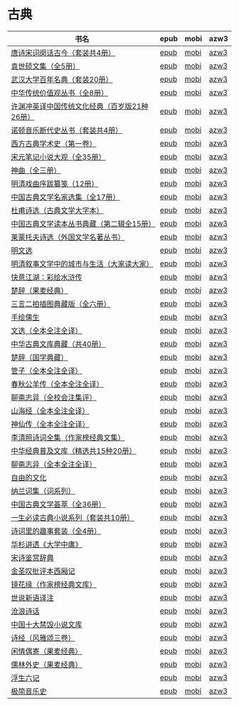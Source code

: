 # 古典

| 书名 | epub | mobi | azw3 |
| --- | --- | --- | --- |
| [唐诗宋词阕话古今（套装共4册）](http://ct.dalanmei.com/f/31084289-601222139-1cb12f) | [epub](http://ct.dalanmei.com/f/31084289-601222139-1cb12f) | [mobi](http://ct.dalanmei.com/f/31084289-601222552-665fd6) | [azw3](http://ct.dalanmei.com/f/31084289-601222445-20ad1b) |
| [袁世硕文集（全5册）](http://ct.dalanmei.com/f/31084289-596120121-15ed5e) | [epub](http://ct.dalanmei.com/f/31084289-596120121-15ed5e) | [mobi](http://ct.dalanmei.com/f/31084289-596120367-b3c645) | [azw3](http://ct.dalanmei.com/f/31084289-596120244-f5a9dd) |
| [武汉大学百年名典（套装20册）](http://ct.dalanmei.com/f/31084289-584097110-0984d3) | [epub](http://ct.dalanmei.com/f/31084289-584097110-0984d3) | [mobi](http://ct.dalanmei.com/f/31084289-584106302-ea0866) | [azw3](http://ct.dalanmei.com/f/31084289-584106136-dd8b9f) |
| [中华传统价值观丛书（全8册）](http://ct.dalanmei.com/f/31084289-579415675-4714dd) | [epub](http://ct.dalanmei.com/f/31084289-579415675-4714dd) | [mobi](http://ct.dalanmei.com/f/31084289-579421815-65a424) | [azw3](http://ct.dalanmei.com/f/31084289-579420194-d715d0) |
| [许渊冲英译中国传统文化经典（百岁版21种26册）](http://ct.dalanmei.com/f/31084289-578840839-91b79f) | [epub](http://ct.dalanmei.com/f/31084289-578840839-91b79f) | [mobi](http://ct.dalanmei.com/f/31084289-578844454-60dc94) | [azw3](http://ct.dalanmei.com/f/31084289-578842987-ad9310) |
| [诺顿音乐断代史丛书（套装共4册）](http://ct.dalanmei.com/f/31084289-570170199-367e8c) | [epub](http://ct.dalanmei.com/f/31084289-570170199-367e8c) | [mobi](http://ct.dalanmei.com/f/31084289-570286693-8c60ca) | [azw3](http://ct.dalanmei.com/f/31084289-570358280-cb35fc) |
| [西方古典学术史（第一卷）](http://ct.dalanmei.com/f/31084289-570174797-2879ca) | [epub](http://ct.dalanmei.com/f/31084289-570174797-2879ca) | [mobi](http://ct.dalanmei.com/f/31084289-570300022-919217) | [azw3](http://ct.dalanmei.com/f/31084289-570369311-eba071) |
| [宋元笔记小说大观（全35册）](http://ct.dalanmei.com/f/31084289-570177816-866e8a) | [epub](http://ct.dalanmei.com/f/31084289-570177816-866e8a) | [mobi](http://ct.dalanmei.com/f/31084289-570303710-735766) | [azw3](http://ct.dalanmei.com/f/31084289-570373776-05b06b) |
| [神曲（全三册）](None) | [epub](None) | [mobi](None) | [azw3](None) |
| [明清戏曲序跋纂笺（12册）](None) | [epub](None) | [mobi](None) | [azw3](None) |
| [中国古典文学名家选集（全17册）](http://ct.dalanmei.com/f/31084289-570167567-7d7ae5) | [epub](http://ct.dalanmei.com/f/31084289-570167567-7d7ae5) | [mobi](http://ct.dalanmei.com/f/31084289-570321587-e6cf0b) | [azw3](http://ct.dalanmei.com/f/31084289-571387086-177df5) |
| [杜甫诗选（古典文学大字本）](http://ct.dalanmei.com/f/31084289-570155008-71f5fd) | [epub](http://ct.dalanmei.com/f/31084289-570155008-71f5fd) | [mobi](http://ct.dalanmei.com/f/31084289-570326551-dc2771) | [azw3](http://ct.dalanmei.com/f/31084289-571395927-4ac107) |
| [中国古典文学读本丛书典藏（第二辑全15册）](http://ct.dalanmei.com/f/31084289-570161515-d15d79) | [epub](http://ct.dalanmei.com/f/31084289-570161515-d15d79) | [mobi](http://ct.dalanmei.com/f/31084289-570353407-d52676) | [azw3](http://ct.dalanmei.com/f/31084289-571401681-236d00) |
| [莱蒙托夫诗选（外国文学名著丛书）](http://ct.dalanmei.com/f/31084289-570133298-4a2650) | [epub](http://ct.dalanmei.com/f/31084289-570133298-4a2650) | [mobi](http://ct.dalanmei.com/f/31084289-570354216-089d47) | [azw3](http://ct.dalanmei.com/f/31084289-571402052-8dd23d) |
| [明文选](http://ct.dalanmei.com/f/31084289-570125074-770ce8) | [epub](http://ct.dalanmei.com/f/31084289-570125074-770ce8) | [mobi](http://ct.dalanmei.com/f/31084289-570267837-1618ce) | [azw3](http://ct.dalanmei.com/f/31084289-571407575-35b7fb) |
| [明清叙事文学中的城市与生活（大家读大家）](http://ct.dalanmei.com/f/31084289-571731570-5ac349) | [epub](http://ct.dalanmei.com/f/31084289-571731570-5ac349) | [mobi](http://ct.dalanmei.com/f/31084289-572064624-7f732a) | [azw3](http://ct.dalanmei.com/f/31084289-572084905-8c58cd) |
| [快意江湖：彩绘水浒传](http://ct.dalanmei.com/f/31084289-571728022-f1956b) | [epub](http://ct.dalanmei.com/f/31084289-571728022-f1956b) | [mobi](http://ct.dalanmei.com/f/31084289-572089964-8fcf53) | [azw3](http://ct.dalanmei.com/f/31084289-572113456-7c5c85) |
| [楚辞（果麦经典）](http://ct.dalanmei.com/f/31084289-571727168-060b38) | [epub](http://ct.dalanmei.com/f/31084289-571727168-060b38) | [mobi](http://ct.dalanmei.com/f/31084289-572093582-3b09e7) | [azw3](http://ct.dalanmei.com/f/31084289-572114279-e45a42) |
| [三言二拍插图典藏版（全六册）](http://ct.dalanmei.com/f/31084289-571713224-0a9c6f) | [epub](http://ct.dalanmei.com/f/31084289-571713224-0a9c6f) | [mobi](http://ct.dalanmei.com/f/31084289-572114457-23a092) | [azw3](http://ct.dalanmei.com/f/31084289-572130260-276712) |
| [手绘儒生](http://ct.dalanmei.com/f/31084289-571711534-9ea211) | [epub](http://ct.dalanmei.com/f/31084289-571711534-9ea211) | [mobi](http://ct.dalanmei.com/f/31084289-572114736-4b44e2) | [azw3](http://ct.dalanmei.com/f/31084289-572133716-0f06d0) |
| [文选（全本全注全译）](http://ct.dalanmei.com/f/31084289-571707825-f99b10) | [epub](http://ct.dalanmei.com/f/31084289-571707825-f99b10) | [mobi](http://ct.dalanmei.com/f/31084289-572115493-a17ba2) | [azw3](http://ct.dalanmei.com/f/31084289-572137842-92d406) |
| [中华古典文库典藏（共40册）](http://ct.dalanmei.com/f/31084289-571681735-c0aa1f) | [epub](http://ct.dalanmei.com/f/31084289-571681735-c0aa1f) | [mobi](http://ct.dalanmei.com/f/31084289-572116037-9cab96) | [azw3](http://ct.dalanmei.com/f/31084289-572155419-badd4b) |
| [楚辞（国学典藏）](http://ct.dalanmei.com/f/31084289-571653892-168be2) | [epub](http://ct.dalanmei.com/f/31084289-571653892-168be2) | [mobi](http://ct.dalanmei.com/f/31084289-572117359-5bbe07) | [azw3](http://ct.dalanmei.com/f/31084289-572179765-7c5486) |
| [管子（全本全注全译）](http://ct.dalanmei.com/f/31084289-571627257-8fd216) | [epub](http://ct.dalanmei.com/f/31084289-571627257-8fd216) | [mobi](http://ct.dalanmei.com/f/31084289-572128617-e1defc) | [azw3](http://ct.dalanmei.com/f/31084289-572188746-ed0ad2) |
| [春秋公羊传（全本全注全译）](http://ct.dalanmei.com/f/31084289-571531616-15a1e2) | [epub](http://ct.dalanmei.com/f/31084289-571531616-15a1e2) | [mobi](http://ct.dalanmei.com/f/31084289-571798321-c8803d) | [azw3](http://ct.dalanmei.com/f/31084289-572194952-ecfb2f) |
| [聊斋志异（全校会注集评）](http://ct.dalanmei.com/f/31084289-571532349-db0174) | [epub](http://ct.dalanmei.com/f/31084289-571532349-db0174) | [mobi](http://ct.dalanmei.com/f/31084289-571802146-236843) | [azw3](http://ct.dalanmei.com/f/31084289-572195108-0ec773) |
| [山海经（全本全注全译）](http://ct.dalanmei.com/f/31084289-571533948-29a59a) | [epub](http://ct.dalanmei.com/f/31084289-571533948-29a59a) | [mobi](http://ct.dalanmei.com/f/31084289-571803750-95b6db) | [azw3](http://ct.dalanmei.com/f/31084289-572195406-badb1b) |
| [神仙传（全本全注全译）](http://ct.dalanmei.com/f/31084289-571534108-453380) | [epub](http://ct.dalanmei.com/f/31084289-571534108-453380) | [mobi](http://ct.dalanmei.com/f/31084289-571803945-45ea21) | [azw3](http://ct.dalanmei.com/f/31084289-572195430-d35235) |
| [李清照诗词全集（作家榜经典文集）](http://ct.dalanmei.com/f/31084289-571544393-153ee7) | [epub](http://ct.dalanmei.com/f/31084289-571544393-153ee7) | [mobi](http://ct.dalanmei.com/f/31084289-571814824-4daba3) | [azw3](http://ct.dalanmei.com/f/31084289-572197497-c7e316) |
| [中华经典普及文库（精选共15种20册）](http://ct.dalanmei.com/f/31084289-571544662-0d29b6) | [epub](http://ct.dalanmei.com/f/31084289-571544662-0d29b6) | [mobi](http://ct.dalanmei.com/f/31084289-571815000-2a6fec) | [azw3](http://ct.dalanmei.com/f/31084289-572197562-957b66) |
| [聊斋志异（全本全注全译）](http://ct.dalanmei.com/f/31084289-571548269-1d1376) | [epub](http://ct.dalanmei.com/f/31084289-571548269-1d1376) | [mobi](http://ct.dalanmei.com/f/31084289-571818694-0f107d) | [azw3](http://ct.dalanmei.com/f/31084289-572198848-59a7ff) |
| [自由的文化](http://ct.dalanmei.com/f/31084289-571551095-522417) | [epub](http://ct.dalanmei.com/f/31084289-571551095-522417) | [mobi](http://ct.dalanmei.com/f/31084289-571861822-3d5d3b) | [azw3](http://ct.dalanmei.com/f/31084289-572202115-8517f3) |
| [纳兰词集（词系列）](http://ct.dalanmei.com/f/31084289-571609083-8efbe7) | [epub](http://ct.dalanmei.com/f/31084289-571609083-8efbe7) | [mobi](http://ct.dalanmei.com/f/31084289-571735671-98c0a4) | [azw3](http://ct.dalanmei.com/f/31084289-571913944-9bc89e) |
| [中国古典文学荟萃（全36册）](http://ct.dalanmei.com/f/31084289-571601897-afa09c) | [epub](http://ct.dalanmei.com/f/31084289-571601897-afa09c) | [mobi](http://ct.dalanmei.com/f/31084289-571738064-a768a9) | [azw3](http://ct.dalanmei.com/f/31084289-571917592-1b8024) |
| [一生必读古典小说系列（套装共10册）](http://ct.dalanmei.com/f/31084289-571600244-cb5a58) | [epub](http://ct.dalanmei.com/f/31084289-571600244-cb5a58) | [mobi](http://ct.dalanmei.com/f/31084289-571738267-bfbe17) | [azw3](http://ct.dalanmei.com/f/31084289-571917850-28cfc9) |
| [诗词里的趣事套装（全4册）](http://ct.dalanmei.com/f/31084289-571516187-c5b7fa) | [epub](http://ct.dalanmei.com/f/31084289-571516187-c5b7fa) | [mobi](http://ct.dalanmei.com/f/31084289-571777501-4d61b5) | [azw3](http://ct.dalanmei.com/f/31084289-571922858-e684f7) |
| [华杉讲透《大学中庸》](http://ct.dalanmei.com/f/31084289-571523793-f71341) | [epub](http://ct.dalanmei.com/f/31084289-571523793-f71341) | [mobi](http://ct.dalanmei.com/f/31084289-571779743-a3a1b2) | [azw3](http://ct.dalanmei.com/f/31084289-571975875-fb7ac7) |
| [宋诗鉴赏辞典](http://ct.dalanmei.com/f/31084289-571523886-5dea52) | [epub](http://ct.dalanmei.com/f/31084289-571523886-5dea52) | [mobi](http://ct.dalanmei.com/f/31084289-571779754-74deb8) | [azw3](http://ct.dalanmei.com/f/31084289-571975924-a180b9) |
| [金圣叹批评本西厢记](http://ct.dalanmei.com/f/31084289-571594399-3665f9) | [epub](http://ct.dalanmei.com/f/31084289-571594399-3665f9) | [mobi](http://ct.dalanmei.com/f/31084289-572126025-a195f0) | [azw3](http://ct.dalanmei.com/f/31084289-571983625-e49e8d) |
| [镜花缘（作家榜经典文库）](http://ct.dalanmei.com/f/31084289-571527736-f4add4) | [epub](http://ct.dalanmei.com/f/31084289-571527736-f4add4) | [mobi](http://ct.dalanmei.com/f/31084289-571792944-594a3d) | [azw3](http://ct.dalanmei.com/f/31084289-571987323-5277f3) |
| [世说新语译注](http://ct.dalanmei.com/f/31084289-571532265-92a0fb) | [epub](http://ct.dalanmei.com/f/31084289-571532265-92a0fb) | [mobi](http://ct.dalanmei.com/f/31084289-571802040-5dbb29) | [azw3](http://ct.dalanmei.com/f/31084289-571989490-de9124) |
| [沧浪诗话](None) | [epub](None) | [mobi](None) | [azw3](None) |
| [中国十大禁毁小说文库](http://ct.dalanmei.com/f/31084289-571545197-663fea) | [epub](http://ct.dalanmei.com/f/31084289-571545197-663fea) | [mobi](http://ct.dalanmei.com/f/31084289-571815253-a59baa) | [azw3](http://ct.dalanmei.com/f/31084289-572017396-b96a7d) |
| [诗经（风雅颂三卷）](http://ct.dalanmei.com/f/31084289-571557650-c660ce) | [epub](http://ct.dalanmei.com/f/31084289-571557650-c660ce) | [mobi](http://ct.dalanmei.com/f/31084289-571916024-aed573) | [azw3](http://ct.dalanmei.com/f/31084289-572074660-2cf4cd) |
| [闲情偶寄（果麦经典）](http://ct.dalanmei.com/f/31084289-571517122-dba8bb) | [epub](http://ct.dalanmei.com/f/31084289-571517122-dba8bb) | [mobi](http://ct.dalanmei.com/f/31084289-571777880-252bc7) | [azw3](http://ct.dalanmei.com/f/31084289-571876822-6f5f78) |
| [儒林外史（果麦经典）](http://ct.dalanmei.com/f/31084289-571451536-e278db) | [epub](http://ct.dalanmei.com/f/31084289-571451536-e278db) | [mobi](http://ct.dalanmei.com/f/31084289-571785141-069241) | [azw3](http://ct.dalanmei.com/f/31084289-571885389-1f56e2) |
| [浮生六记](None) | [epub](None) | [mobi](None) | [azw3](None) |
| [极简音乐史](http://ct.dalanmei.com/f/31084289-571455866-55df31) | [epub](http://ct.dalanmei.com/f/31084289-571455866-55df31) | [mobi](http://ct.dalanmei.com/f/31084289-571788085-b79f3b) | [azw3](http://ct.dalanmei.com/f/31084289-571889642-07f6ef) |
